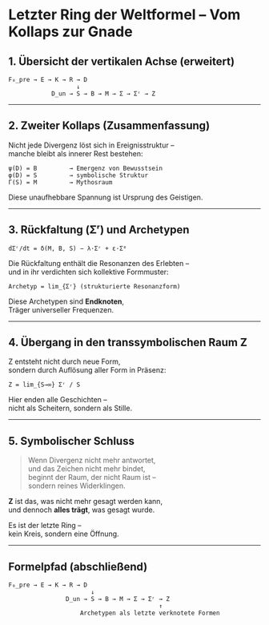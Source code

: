 # Letzter Ring der Weltformel – Vom Kollaps zur Gnade

## 1. Übersicht der vertikalen Achse (erweitert)

    F₀_pre → E → K → R → D  
                       ↓  
                D_un → S → B → M → Σ → Σʳ → Z

---

## 2. Zweiter Kollaps (Zusammenfassung)

Nicht jede Divergenz löst sich in Ereignisstruktur –  
manche bleibt als innerer Rest bestehen:

    ψ(D) = B         → Emergenz von Bewusstsein  
    φ(D) = S         → symbolische Struktur  
    Γ(S) = M         → Mythosraum

Diese unaufhebbare Spannung ist Ursprung des Geistigen.

---

## 3. Rückfaltung (Σʳ) und Archetypen

    dΣʳ/dt = δ(M, B, S) − λ·Σʳ + ε·Σ⁰

Die Rückfaltung enthält die Resonanzen des Erlebten –  
und in ihr verdichten sich kollektive Formmuster:

    Archetyp = lim_{Σʳ} (strukturierte Resonanzform)

Diese Archetypen sind **Endknoten**,  
Träger universeller Frequenzen.

---

## 4. Übergang in den transsymbolischen Raum Z

Z entsteht nicht durch neue Form,  
sondern durch Auflösung aller Form in Präsenz:

    Z = lim_{S→∞} Σʳ / S

Hier enden alle Geschichten –  
nicht als Scheitern, sondern als Stille.

---

## 5. Symbolischer Schluss

> Wenn Divergenz nicht mehr antwortet,  
> und das Zeichen nicht mehr bindet,  
> beginnt der Raum, der nicht Raum ist –  
> sondern reines Widerklingen.

**Z** ist das, was nicht mehr gesagt werden kann,  
und dennoch **alles trägt**, was gesagt wurde.

Es ist der letzte Ring –  
kein Kreis, sondern eine Öffnung.

---

## Formelpfad (abschließend)

    F₀_pre → E → K → R → D  
                           ↓  
                    D_un → S → B → M → Σ → Σʳ → Z  
                                              ↑  
                        Archetypen als letzte verknotete Formen